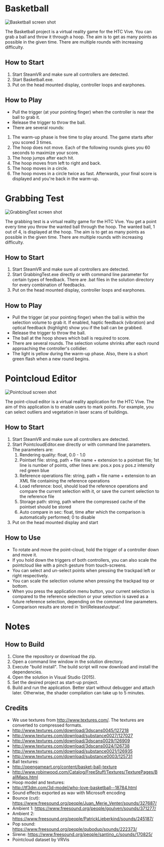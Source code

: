 Basketball
==========

![Basketball screen shot](Basketball.png "Basketball screen shot")

The Basketball project is a virtual reality game for the HTC Vive. You can grab a ball and throw it through a hoop. The aim is to get as many points as possible in the given time. There are multiple rounds with increasing difficulty.

How to Start
------------

 1. Start SteamVR and make sure all controllers are detected.
 2. Start Basketball.exe.
 3. Put on the head mounted display, controller loops and earphones.

How to Play
------------

 * Pull the trigger (at your pointing finger) when the controller is near the ball to grab it.
 * Release the trigger to throw the ball.
 * There are several rounds:
  1. The warm-up phase is free time to play around. The game starts after you scored 3 times.
  2. The hoop does not move. Each of the following rounds gives you 60 seconds to maximize your score. 
  3. The hoop jumps after each hit.
  4. The hoop moves from left to right and back.
  5. The hoop moves in a circle.
  6. The hoop moves in a circle twice as fast. Afterwards, your final score is displayed and you're back in the warm-up.

Grabbing Test
==========

![GrabbingTest screen shot](GrabbingTest.png "GrabbingTest screen shot")

The grabbing test is a virtual reality game for the HTC Vive. You get a point every time you throw the wanted ball through the hoop. The wanted ball, 1 out of 4, is displayed at the hoop. The aim is to get as many points as possible in the given time. There are multiple rounds with increasing difficulty.

How to Start
------------

 1. Start SteamVR and make sure all controllers are detected.
 2. Start GrabbingTest.exe directly or with command line parameter for certain types of feedback. There are .bat files in the solution directory for every combination of feedbacks.
 3. Put on the head mounted display, controller loops and earphones.

How to Play
------------

 * Pull the trigger (at your pointing finger) when the ball is within the selection volume to grab it. If enabled, haptic feedback (vibration) and optical feedback (highlight) show you if the ball can be grabbed.
 * Release the trigger to throw the ball.
 * The ball at the hoop shows which ball is required to score.
 * There are several rounds. The selection volume shrinks after each round approaching the controller's collidier.
 * The light is yellow during the warm-up phase. Also, there is a short green flash when a new round begins.

Pointcloud Editor
==========

![Pointcloud screen shot](Pointcloud.png "Pointcloud screen shot")

The point-cloud editor is a virtual reality application for the HTC Vive. The aim of this application is to enable users to mark points. For example, you can select outliers and vegetation in laser scans of buildings. 


How to Start
------------

 1. Start SteamVR and make sure all controllers are detected.
 2. Start PointcloudEditor.exe directly or with command line parameters. The parameters are:
    1. Rendering quality: float, 0.0 - 1.0
	2. Pointset file: string, path + file name + extension to a pointset file; 1st line is number of points, other lines are: pos.x pos.y pos.z intensity red green blue
	3. Reference operations file: string, path + file name + extension to an XML file containing the reference operations
	4. Load reference: bool, should load the reference operations and compare the current selection with it, or save the current selection to the reference file
	5. Storage path: string, path where the compressed cache of the pointset should be stored
	6. Auto compare in sec: float, time after which the comparison is automatically performed; 0 to disable
 3. Put on the head mounted display and start

How to Use
------------

 * To rotate and move the point-cloud, hold the trigger of a controller down and move it. 
 * If you hold down the triggers of both controllers, you can also scale the pointcloud like with a pinch gesture from touch-screens. 
 * You can select and un-select points when pressing the trackpad left or right respectively. 
 * You can scale the selection volume when pressing the trackpad top or bottom. 
 * When you press the application menu button, your current selection is compared to the reference selection or your selection is saved as a future reference selection, depending on the command line parameters.
 * Comparison results are stored in 'bin\Release\output\'.

Notes
==========

How to Build
------------

 1. Clone the repository or download the zip.
 2. Open a command line window in the solution directory.
 3. Execute "build install". The build script will now download and install the dependencies.
 4. Open the solution in Visual Studio (2015).
 5. Set the desired project as start-up project.
 6. Build and run the application. Better start without debugger and attach later. Otherwise, the shader compilation can take up to 5 minutes.

Credits
------------
 * We use textures from http://www.textures.com/. The textures are converted to compressed formats.
  * http://www.textures.com/download/3dscans0045/127218
  * http://www.textures.com/download/substance0027/127027
  * http://www.textures.com/download/3dscans0029/126909
  * http://www.textures.com/download/3dscans0024/126738
  * http://www.textures.com/download/substance0021/126935
  * http://www.textures.com/download/substance0003/125731
 * Ball textures:
  * http://opengameart.org/content/basket-ball-texture
  * http://www.robinwood.com/Catalog/FreeStuff/Textures/TexturePages/BallMaps.html
 * Hoop model and textures:
  * http://tf3dm.com/3d-model/who-love-basketball--18784.html
 * Sound effects exported as wav with Microsoft encoding
  * Bounce (cut): https://www.freesound.org/people/Juan_Merie_Venter/sounds/327687/
  * Ambient 1: https://www.freesound.org/people/goulven/sounds/371277/
  * Ambient 2: https://www.freesound.org/people/PatrickLieberkind/sounds/245187/
  * Pop sound: https://www.freesound.org/people/qubodup/sounds/222373/
  * Sirene: https://www.freesound.org/people/santino_c/sounds/170825/
 * Pointcloud dataset by VRVis